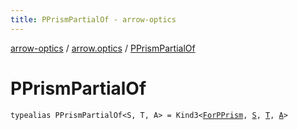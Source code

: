 ```yaml
---
title: PPrismPartialOf - arrow-optics
---
```


[arrow-optics](../index.html) / [arrow.optics](index.html) / [PPrismPartialOf](./-p-prism-partial-of.html)

# PPrismPartialOf

`typealias PPrismPartialOf<S, T, A> = Kind3<`[`ForPPrism`](-for-p-prism.html)`, `[`S`](-p-prism-partial-of.html#S)`, `[`T`](-p-prism-partial-of.html#T)`, `[`A`](-p-prism-partial-of.html#A)`>`
